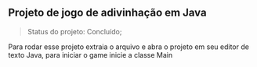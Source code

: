 <h2>Projeto de jogo de adivinhação em Java</h2>

>Status do projeto: Concluído;

Para rodar esse projeto extraia o arquivo e abra o projeto em seu editor de texto Java, para iniciar o game inicie a classe Main

